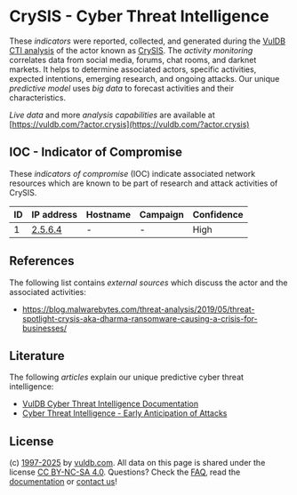 # CrySIS - Cyber Threat Intelligence

These _indicators_ were reported, collected, and generated during the [VulDB CTI analysis](https://vuldb.com/?kb.cti) of the actor known as [CrySIS](https://vuldb.com/?actor.crysis). The _activity monitoring_ correlates data from social media, forums, chat rooms, and darknet markets. It helps to determine associated actors, specific activities, expected intentions, emerging research, and ongoing attacks. Our unique _predictive model_ uses _big data_ to forecast activities and their characteristics.

_Live data_ and more _analysis capabilities_ are available at [https://vuldb.com/?actor.crysis](https://vuldb.com/?actor.crysis)

## IOC - Indicator of Compromise

These _indicators of compromise_ (IOC) indicate associated network resources which are known to be part of research and attack activities of CrySIS.

ID | IP address | Hostname | Campaign | Confidence
-- | ---------- | -------- | -------- | ----------
1 | [2.5.6.4](https://vuldb.com/?ip.2.5.6.4) | - | - | High

## References

The following list contains _external sources_ which discuss the actor and the associated activities:

* https://blog.malwarebytes.com/threat-analysis/2019/05/threat-spotlight-crysis-aka-dharma-ransomware-causing-a-crisis-for-businesses/

## Literature

The following _articles_ explain our unique predictive cyber threat intelligence:

* [VulDB Cyber Threat Intelligence Documentation](https://vuldb.com/?kb.cti)
* [Cyber Threat Intelligence - Early Anticipation of Attacks](https://www.scip.ch/en/?labs.20201022)

## License

(c) [1997-2025](https://vuldb.com/?kb.changelog) by [vuldb.com](https://vuldb.com/?kb.about). All data on this page is shared under the license [CC BY-NC-SA 4.0](https://creativecommons.org/licenses/by-nc-sa/4.0/). Questions? Check the [FAQ](https://vuldb.com/?kb.faq), read the [documentation](https://vuldb.com/?kb) or [contact us](https://vuldb.com/?contact)!
